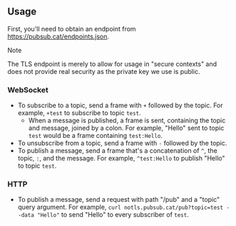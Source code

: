 ## Usage

First, you'll need to obtain an endpoint from <https://pubsub.cat/endpoints.json>.

> [!NOTE]
> The TLS endpoint is merely to allow for usage in "secure contexts" and does not provide real security as the private key we use is public.

### WebSocket

- To subscribe to a topic, send a frame with `+` followed by the topic. For example, `+test` to subscribe to topic `test`.
  - When a message is published, a frame is sent, containing the topic and message, joined by a colon. For example, "Hello" sent to topic `test` would be a frame containing `test:Hello`.
- To unsubscribe from a topic, send a frame with `-` followed by the topic.
- To publish a message, send a frame that's a concatenation of `^`, the topic, `:`, and the message. For example, `^test:Hello` to publish "Hello" to topic `test`.

### HTTP

- To publish a message, send a request with path "/pub" and a "topic" query argument. For example, `curl notls.pubsub.cat/pub?topic=test --data "Hello"` to send "Hello" to every subscriber of `test`.
